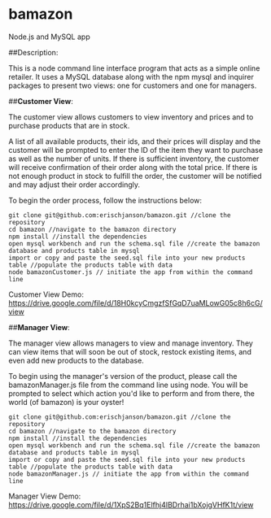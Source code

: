 # bamazon
Node.js and MySQL app

##Description:

This is a node command line interface program that acts as a simple online retailer. It uses a MySQL database along with the npm mysql and inquirer packages to present two views: one for customers and one for managers.  


##**Customer View**:

The customer view allows customers to view inventory and prices and to purchase products that are in stock.

A list of all available products, their ids, and their prices will display and the customer will be prompted to enter the ID of the item they want to purchase as well as the number of units. If there is sufficient inventory, the customer will receive confirmation of their order along with the total price. If there is not enough product in stock to fulfill the order, the customer will be notified and may adjust their order accordingly.

To begin the order process, follow the instructions below:

```
git clone git@github.com:erischjanson/bamazon.git //clone the repository
cd bamazon //navigate to the bamazon directory
npm install //install the dependencies
open mysql workbench and run the schema.sql file //create the bamazon database and products table in mysql
import or copy and paste the seed.sql file into your new products table //populate the products table with data
node bamazonCustomer.js // initiate the app from within the command line
```

Customer View Demo:
https://drive.google.com/file/d/18H0kcyCmgzfSfGqD7uaMLowG05c8h6cG/view


##**Manager View**:

The manager view allows managers to view and manage inventory. They can view items that will soon be out of stock, restock existing items, and even add new products to the database.

To begin using the manager's version of the product, please call the bamazonManager.js file from the command line using node. You will be prompted to select which action you'd like to perform and from there, the world (of bamazon) is your oyster!

```
git clone git@github.com:erischjanson/bamazon.git //clone the repository
cd bamazon //navigate to the bamazon directory
npm install //install the dependencies
open mysql workbench and run the schema.sql file //create the bamazon database and products table in mysql
import or copy and paste the seed.sql file into your new products table //populate the products table with data
node bamazonManager.js // initiate the app from within the command line
```

Manager View Demo:
https://drive.google.com/file/d/1XpS2Bq1Elfhj4IBDrhai1bXojgVHfK1t/view